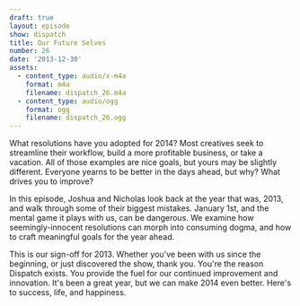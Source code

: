 ```yaml
---
draft: true
layout: episode
show: dispatch
title: Our Future Selves
number: 26
date: '2013-12-30'
assets:
  - content_type: audio/x-m4a
    format: m4a
    filename: dispatch_26.m4a
  - content_type: audio/ogg
    format: ogg
    filename: dispatch_26.ogg
---
```

What resolutions have you adopted for 2014? Most creatives seek to streamline their workflow, build a more profitable business, or take a vacation. All of those examples are nice goals, but yours may be slightly different. Everyone yearns to be better in the days ahead, but why? What drives you to improve?

In this episode, Joshua and Nicholas look back at the year that was, 2013, and walk through some of their biggest mistakes. January 1st, and the mental game it plays with us, can be dangerous. We examine how seemingly-innocent resolutions can morph into consuming dogma, and how to craft meaningful goals for the year ahead.

This is our sign-off for 2013. Whether you've been with us since the beginning, or just discovered the show, thank you. You're the reason Dispatch exists. You provide the fuel for our continued improvement and innovation. It's been a great year, but we can make 2014 even better. Here's to success, life, and happiness.